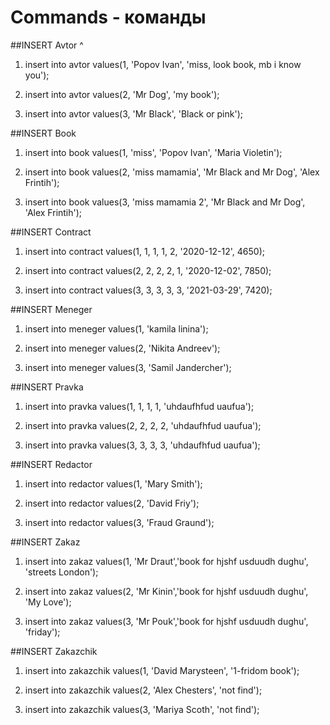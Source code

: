 # Commands - команды

##INSERT Avtor
                                            ^
1. insert into avtor values(1, 'Popov Ivan', 'miss, look book, mb i know you');

2. insert into avtor values(2, 'Mr Dog', 'my book');

3. insert into avtor values(3, 'Mr Black', 'Black or pink');

##INSERT Book

1. insert into book values(1, 'miss', 'Popov Ivan', 'Maria Violetin');

2. insert into book values(2, 'miss mamamia', 'Mr Black and Mr Dog', 'Alex Frintih');

3. insert into book values(3, 'miss mamamia 2', 'Mr Black and Mr Dog', 'Alex Frintih');

##INSERT Contract

1. insert into contract values(1, 1, 1, 1, 2, '2020-12-12', 4650);

2. insert into contract values(2, 2, 2, 2, 1, '2020-12-02', 7850);

3. insert into contract values(3, 3, 3, 3, 3, '2021-03-29', 7420);

##INSERT Meneger

1. insert into meneger values(1, 'kamila linina');

2. insert into meneger values(2, 'Nikita Andreev');

3. insert into meneger values(3, 'Samil Jandercher');

##INSERT Pravka

1. insert into pravka values(1, 1, 1, 1, 'uhdaufhfud uaufua');

2. insert into pravka values(2, 2, 2, 2, 'uhdaufhfud uaufua');

3. insert into pravka values(3, 3, 3, 3, 'uhdaufhfud uaufua');

##INSERT Redactor

1. insert into redactor values(1, 'Mary Smith');

2. insert into redactor values(2, 'David Friy');

3. insert into redactor values(3, 'Fraud Graund');

##INSERT Zakaz

1. insert into zakaz values(1, 'Mr Draut','book for hjshf usduudh dughu', 'streets London');

2. insert into zakaz values(2, 'Mr Kinin','book for hjshf usduudh dughu', 'My Love');

3. insert into zakaz values(3, 'Mr Pouk','book for hjshf usduudh dughu', 'friday');

##INSERT Zakazchik

1. insert into zakazchik values(1, 'David Marysteen', '1-fridom book');

2. insert into zakazchik values(2, 'Alex Chesters', 'not find');

3. insert into zakazchik values(3, 'Mariya Scoth', 'not find');



